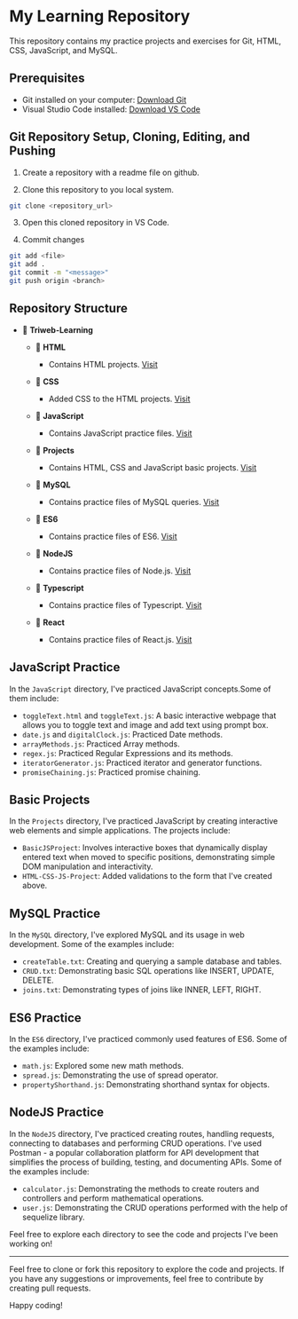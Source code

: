 # My Learning Repository

This repository contains my practice projects and exercises for Git, HTML, CSS, JavaScript, and MySQL.

## Prerequisites

- Git installed on your computer: [Download Git](https://git-scm.com/downloads)
- Visual Studio Code installed: [Download VS Code](https://code.visualstudio.com/)

## Git Repository Setup, Cloning, Editing, and Pushing
1. Create a repository with a readme file on github.

2. Clone this repository to you local system.
```bash
git clone <repository_url>
```
3. Open this cloned repository in VS Code.

4. Commit changes
```bash
git add <file>
git add .
git commit -m "<message>"
git push origin <branch>
```

## Repository Structure
- 📂 **Triweb-Learning**
  - 📂 **HTML**
    - Contains HTML projects. [Visit](https://github.com/aastha-cse/Triweb-Learning/tree/main/HTML)

  - 📂 **CSS**
    - Added CSS to the HTML projects. [Visit](https://github.com/aastha-cse/Triweb-Learning/tree/main/CSS)
  
  - 📂 **JavaScript**
    - Contains JavaScript practice files. [Visit](https://github.com/aastha-cse/Triweb-Learning/tree/main/JavaScript)
  
  - 📂 **Projects**
    - Contains HTML, CSS and JavaScript basic projects. [Visit](https://github.com/aastha-cse/Triweb-Learning/tree/main/Projects)
  
  - 📂 **MySQL**
    - Contains practice files of MySQL queries. [Visit](https://github.com/aastha-cse/Triweb-Learning/tree/main/MySQL)

  - 📂 **ES6**
    - Contains practice files of ES6. [Visit](https://github.com/aastha-cse/Triweb-Learning/tree/main/ES6)
  
  - 📂 **NodeJS**
    - Contains practice files of Node.js. [Visit](https://github.com/aastha-cse/Triweb-Learning/tree/main/NodeJS)

  - 📂 **Typescript**
    - Contains practice files of Typescript. [Visit](https://github.com/aastha-cse/Triweb-Learning/tree/main/TypeScript)

  - 📂 **React**
    - Contains practice files of React.js. [Visit](https://github.com/aastha-cse/Triweb-Learning/tree/main/React)



  
## JavaScript Practice

In the `JavaScript` directory, I've practiced JavaScript concepts.Some of them include:
  
- `toggleText.html` and `toggleText.js`: A basic interactive webpage that allows you to toggle text and image and add text using prompt box.
- `date.js` and `digitalClock.js`: Practiced Date methods.
- `arrayMethods.js`: Practiced Array methods.
- `regex.js`: Practiced Regular Expressions and its methods.
- `iteratorGenerator.js`: Practiced iterator and generator functions.
- `promiseChaining.js`: Practiced promise chaining.

## Basic Projects
In the `Projects` directory, I've practiced JavaScript by creating interactive web elements and simple applications. The projects include:
  
- `BasicJSProject`: Involves interactive boxes that dynamically display entered text when moved to specific positions, demonstrating simple DOM manipulation and interactivity.
- `HTML-CSS-JS-Project`: Added validations to the form that I've created above.

## MySQL Practice
In the `MySQL` directory, I've explored MySQL and its usage in web development. Some of the examples include:
  
- `createTable.txt`: Creating and querying a sample database and tables.
- `CRUD.txt`: Demonstrating basic SQL operations like INSERT, UPDATE, DELETE.
- `joins.txt`: Demonstrating types of joins like INNER, LEFT, RIGHT.

## ES6 Practice
In the `ES6` directory, I've practiced commonly used features of ES6. Some of the examples include:
  
- `math.js`: Explored some new math methods.
- `spread.js`: Demonstrating the use of spread operator.
- `propertyShorthand.js`: Demonstrating shorthand syntax for objects.

## NodeJS Practice
In the `NodeJS` directory, I've practiced creating routes, handling requests, connecting to databases and performing CRUD operations. 
I've used Postman - a popular collaboration platform for API development that simplifies the process of building, testing, and documenting APIs. Some of the examples include:
  
- `calculator.js`: Demonstrating the methods to create routers and controllers and perform mathematical operations.
- `user.js`: Demonstrating the CRUD operations performed with the help of sequelize library.

Feel free to explore each directory to see the code and projects I've been working on!

---

Feel free to clone or fork this repository to explore the code and projects. If you have any suggestions or improvements, feel free to contribute by creating pull requests.

Happy coding!

